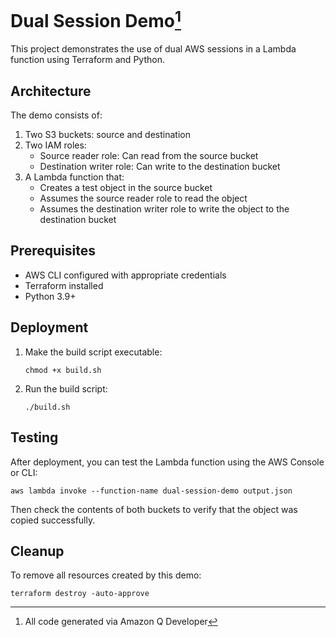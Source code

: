 # Dual Session Demo[^1]

This project demonstrates the use of dual AWS sessions in a Lambda function using Terraform and Python.

## Architecture

The demo consists of:

1. Two S3 buckets: source and destination
2. Two IAM roles:
   - Source reader role: Can read from the source bucket
   - Destination writer role: Can write to the destination bucket
3. A Lambda function that:
   - Creates a test object in the source bucket
   - Assumes the source reader role to read the object
   - Assumes the destination writer role to write the object to the destination bucket

## Prerequisites

- AWS CLI configured with appropriate credentials
- Terraform installed
- Python 3.9+

## Deployment

1. Make the build script executable:
   ```
   chmod +x build.sh
   ```

2. Run the build script:
   ```
   ./build.sh
   ```

## Testing

After deployment, you can test the Lambda function using the AWS Console or CLI:

```
aws lambda invoke --function-name dual-session-demo output.json
```

Then check the contents of both buckets to verify that the object was copied successfully.

## Cleanup

To remove all resources created by this demo:

```
terraform destroy -auto-approve
```

[^1]: All code generated via Amazon Q Developer
